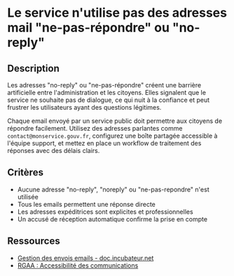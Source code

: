 # Le service n'utilise pas des adresses mail "ne-pas-répondre" ou "no-reply"

## Description

Les adresses "no-reply" ou "ne-pas-répondre" créent une barrière artificielle
entre l'administration et les citoyens. Elles signalent que le service ne
souhaite pas de dialogue, ce qui nuit à la confiance et peut frustrer les
utilisateurs ayant des questions légitimes.

Chaque email envoyé par un service public doit permettre aux citoyens de
répondre facilement. Utilisez des adresses parlantes comme
`contact@monservice.gouv.fr`, configurez une boîte partagée accessible à
l'équipe support, et mettez en place un workflow de traitement des réponses
avec des délais clairs.

## Critères

- Aucune adresse "no-reply", "noreply" ou "ne-pas-repondre" n'est utilisée
- Tous les emails permettent une réponse directe
- Les adresses expéditrices sont explicites et professionnelles
- Un accusé de réception automatique confirme la prise en compte

## Ressources

- [Gestion des envois emails - doc.incubateur.net](https://doc.incubateur.net/communaute/les-outils-de-la-communaute/emails)
- [RGAA : Accessibilité des communications](https://accessibilite.numerique.gouv.fr/)
